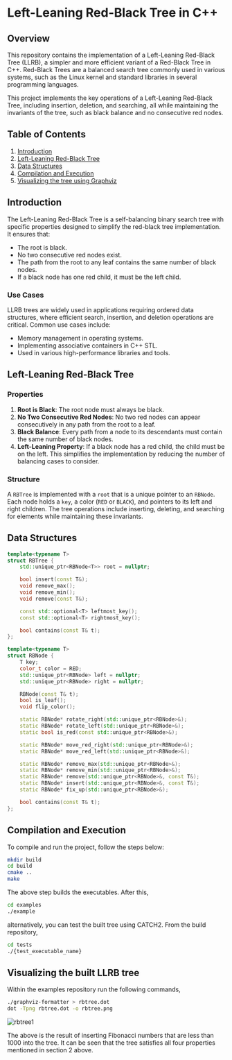 # Left-Leaning Red-Black Tree in C++

## Overview

This repository contains the implementation of a Left-Leaning Red-Black Tree (LLRB), a simpler and more efficient variant of a Red-Black Tree in C++. Red-Black Trees are a balanced search tree commonly used in various systems, such as the Linux kernel and standard libraries in several programming languages.

This project implements the key operations of a Left-Leaning Red-Black Tree, including insertion, deletion, and searching, all while maintaining the invariants of the tree, such as black balance and no consecutive red nodes.

## Table of Contents

1. [Introduction](#introduction)
2. [Left-Leaning Red-Black Tree](#left-leaning-red-black-tree)
3. [Data Structures](#data-structures)
4. [Compilation and Execution](#compilation-and-execution)
5. [Visualizing the tree using Graphviz](#visualizing-the-built-LLRB-tree)

## Introduction

The Left-Leaning Red-Black Tree is a self-balancing binary search tree with specific properties designed to simplify the red-black tree implementation. It ensures that:

- The root is black.
- No two consecutive red nodes exist.
- The path from the root to any leaf contains the same number of black nodes.
- If a black node has one red child, it must be the left child.

### Use Cases
LLRB trees are widely used in applications requiring ordered data structures, where efficient search, insertion, and deletion operations are critical. Common use cases include:

- Memory management in operating systems.
- Implementing associative containers in C++ STL.
- Used in various high-performance libraries and tools.

## Left-Leaning Red-Black Tree

### Properties

1. **Root is Black**: The root node must always be black.
2. **No Two Consecutive Red Nodes**: No two red nodes can appear consecutively in any path from the root to a leaf.
3. **Black Balance**: Every path from a node to its descendants must contain the same number of black nodes.
4. **Left-Leaning Property**: If a black node has a red child, the child must be on the left. This simplifies the implementation by reducing the number of balancing cases to consider.

### Structure

A `RBTree` is implemented with a `root` that is a unique pointer to an `RBNode`. Each node holds a `key`, a color (`RED` or `BLACK`), and pointers to its left and right children. The tree operations include inserting, deleting, and searching for elements while maintaining these invariants.

## Data Structures

```cpp
template<typename T>
struct RBTree {
    std::unique_ptr<RBNode<T>> root = nullptr;

    bool insert(const T&);
    void remove_max();
    void remove_min();
    void remove(const T&);

    const std::optional<T> leftmost_key();
    const std::optional<T> rightmost_key();

    bool contains(const T& t);
};

template<typename T>
struct RBNode {
    T key;
    color_t color = RED;
    std::unique_ptr<RBNode> left = nullptr;
    std::unique_ptr<RBNode> right = nullptr;

    RBNode(const T& t);
    bool is_leaf();
    void flip_color();

    static RBNode* rotate_right(std::unique_ptr<RBNode>&);
    static RBNode* rotate_left(std::unique_ptr<RBNode>&);
    static bool is_red(const std::unique_ptr<RBNode>&);

    static RBNode* move_red_right(std::unique_ptr<RBNode>&);
    static RBNode* move_red_left(std::unique_ptr<RBNode>&);

    static RBNode* remove_max(std::unique_ptr<RBNode>&);
    static RBNode* remove_min(std::unique_ptr<RBNode>&);
    static RBNode* remove(std::unique_ptr<RBNode>&, const T&);
    static RBNode* insert(std::unique_ptr<RBNode>&, const T&);
    static RBNode* fix_up(std::unique_ptr<RBNode>&);

    bool contains(const T& t);
};
```


## Compilation and Execution

To compile and run the project, follow the steps below:

```bash
mkdir build
cd build
cmake ..
make
```
The above step builds the executables. After this,

```bash
cd examples
./example
```
alternatively, you can test the built tree using CATCH2. From the build repository,
```bash
cd tests
./{test_executable_name}
```

## Visualizing the built LLRB tree
Within the examples repository run the following commands,

```bash
./graphviz-formatter > rbtree.dot
dot -Tpng rbtree.dot -o rbtree.png
```


![rbtree1](https://github.com/user-attachments/assets/0e76be9c-9440-430d-9ab5-cee1a7d9724d)


The above is the result of inserting Fibonacci numbers that are less than 1000 into the tree. It can be seen that the tree satisfies all four properties mentioned in section 2 above.


